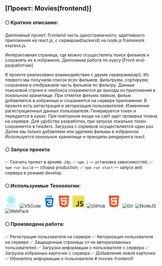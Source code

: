 ## [Проект: Movies(frontend)]
### 🌕 Краткое описание:
Дипломный проект.
Frontend часть одностраничного, адаптивного приложения на react.js, с сервером(backend) на node.js framework express.js.

Интерактивная страница, где можно осуществлять поиск фильмов и сохранять их в избранное.
Дипломная работа по курсу [Front-end-разработчик]

В проекте реализовано взаимодействие с двумя серверами(api). Из первого мы получаем список всех фильмов, фильтруем, сортируем, сохраняем и отображаем часть фильмов по фильтру. Данные поисковой строки и чекбокса сохраняются до выходы из приложения в локальном хранилище. При отметке фильма лайком, фильм добавляется в избранные и сохраняется на сервере приложения. В проекте есть регистрация и авторизация пользователей. Изменение рагистрационных данных пользователя. Генерируется токен и передается в куках. При повторном входе на сайт идет проверка токена на сервере. Для удобства разработки, при запуске локально токен сохраняется в headers. Загрузка с серверов осуществляется один раз. Далее мы только добавляем или удаляем фильмы в избранном. Используется локальное хранилище и принципы рендеринга react.
### 🌕 Запуск проекта

✅ Скачать проект в архиве .zip;
✅ `npm i` — установка зависимостей;
✅ `npm run build` — сборка production;
✅ `npm run start` — запуск веб сервера в режиме develop.


### 🌕 Используемые Технологии:

<img src="https://github.com/devicons/devicon/blob/master/icons/react/react-original-wordmark.svg" title="ReactJS" alt="NodeJS" width="40" height="40"/>&nbsp;
<img src="https://user-images.githubusercontent.com/94468513/187542776-f4aaee57-c8b2-4de6-9d84-48b7cdf0b1a9.svg" title="VSCode" alt="VSCode" width="40" height="40"/>&nbsp;
<img src="https://github.com/devicons/devicon/blob/master/icons/css3/css3-plain-wordmark.svg"  title="CSS3" alt="CSS" width="40" height="40"/>&nbsp;
<img src="https://github.com/devicons/devicon/blob/master/icons/html5/html5-original.svg" title="HTML5" alt="HTML" width="40" height="40"/>&nbsp;
<img src="https://github.com/devicons/devicon/blob/master/icons/javascript/javascript-original.svg" title="JavaScript" alt="JavaScript" width="40" height="40"/>&nbsp;
<img src="https://user-images.githubusercontent.com/78322084/162064174-194ac89a-024d-4839-aae3-22d9ee4e3a33.png"  title="GitHub" alt="GitHub" width="40" height="40"/>&nbsp;
<img src="https://github.com/devicons/devicon/blob/master/icons/html5/html5-original.svg" title="HTML5" alt="HTML" width="40" height="40"/>&nbsp;
<img src="https://user-images.githubusercontent.com/94468513/187526649-ea43f3cc-3b08-4054-9af2-ec81af5bc2e6.svg" title="Git" alt="Git" width="40" height="40"/>&nbsp;
<img src="https://user-images.githubusercontent.com/94468513/187550880-a4d2a9ef-6267-4d05-b459-8a241c85109c.svg" title="NodeJS" alt="NodeJS" width="40" height="40"/>&nbsp;
<img src="https://user-images.githubusercontent.com/94468513/187539690-03d3bff8-3360-4b55-a9cc-57b6c2ac547c.svg" title="WebPack" alt="WebPack" height="40"/>&nbsp;


### 🌕 Произведена работа:

✅ Регистрация пользователя на сервере
✅ Авторизация пользователя на сервере
✅ Защищенные страницы от не авторизованных пользователей
✅ Загрузка информации о пользователе с сервера
✅ Загрузка избранных карточек с сервера
✅ Добавление новой карточки
✅ Обновлять информации о пользователе
#   m o v i e s - f r o n t e n d 1 
 
 